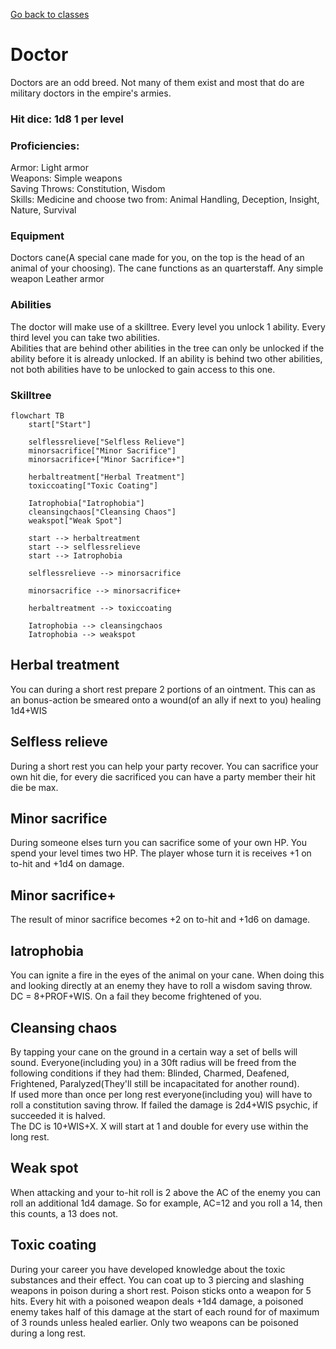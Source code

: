 [Go back to classes](../classes.md)
# Doctor
Doctors are an odd breed. Not many of them exist and most that do are military doctors in the empire's armies. 

### Hit dice: 1d8 1 per level

### Proficiencies:
Armor: Light armor<br>
Weapons: Simple weapons<br>
Saving Throws: Constitution, Wisdom<br>
Skills: Medicine and choose two from: Animal Handling, Deception, Insight, Nature, Survival

### Equipment
Doctors cane(A special cane made for you, on the top is the head of an animal of your choosing). The cane functions as an quarterstaff.
Any simple weapon
Leather armor

### Abilities
The doctor will make use of a skilltree. Every level you unlock 1 ability. Every third level you can take two abilities.<br> 
Abilities that are behind other abilities in the tree can only be unlocked if the ability before it is already unlocked. If an ability is behind two other abilities, not both abilities have to be unlocked to gain access to this one. 

### Skilltree
```mermaid
flowchart TB
    start["Start"]
    
    selflessrelieve["Selfless Relieve"]
    minorsacrifice["Minor Sacrifice"]
    minorsacrifice+["Minor Sacrifice+"]

    herbaltreatment["Herbal Treatment"]
    toxiccoating["Toxic Coating"]

    Iatrophobia["Iatrophobia"]
    cleansingchaos["Cleansing Chaos"]
    weakspot["Weak Spot"]

    start --> herbaltreatment
    start --> selflessrelieve
    start --> Iatrophobia

    selflessrelieve --> minorsacrifice

    minorsacrifice --> minorsacrifice+

    herbaltreatment --> toxiccoating

    Iatrophobia --> cleansingchaos
    Iatrophobia --> weakspot
```


## Herbal treatment
You can during a short rest prepare 2 portions of an ointment. This can as an bonus-action be smeared onto a wound(of an ally if next to you) healing 1d4+WIS

## Selfless relieve
During a short rest you can help your party recover. You can sacrifice your own hit die, for every die sacrificed you can have a party member their hit die be max.

## Minor sacrifice
During someone elses turn you can sacrifice some of your own HP. You spend your level times two HP. The player whose turn it is receives +1 on to-hit and +1d4 on damage.

## Minor sacrifice+
The result of minor sacrifice becomes +2 on to-hit and +1d6 on damage.

## Iatrophobia
You can ignite a fire in the eyes of the animal on your cane. When doing this and looking directly at an enemy they have to roll a wisdom saving throw. DC = 8+PROF+WIS. On a fail they become frightened of you.

## Cleansing chaos
By tapping your cane on the ground in a certain way a set of bells will sound. Everyone(including you) in a 30ft radius will be freed from the following conditions if they had them: Blinded, Charmed, Deafened, Frightened, Paralyzed(They'll still be incapacitated for another round).<br>If used more than once per long rest everyone(including you) will have to roll a constitution saving throw. If failed the damage is 2d4+WIS psychic, if succeeded it is halved.<br>
The DC is 10+WIS+X. X will start at 1 and double for every use within the long rest.

## Weak spot
When attacking and your to-hit roll is 2 above the AC of the enemy you can roll an additional 1d4 damage. So for example, AC=12 and you roll a 14, then this counts, a 13 does not.

## Toxic coating
During your career you have developed knowledge about the toxic substances and their effect. You can coat up to 3 piercing and slashing weapons in poison during a short rest. Poison sticks onto a weapon for 5 hits. Every hit with a poisoned weapon deals +1d4 damage, a poisoned enemy takes half of this damage at the start of each round for of maximum of 3 rounds unless healed earlier. Only two weapons can be poisoned during a long rest.